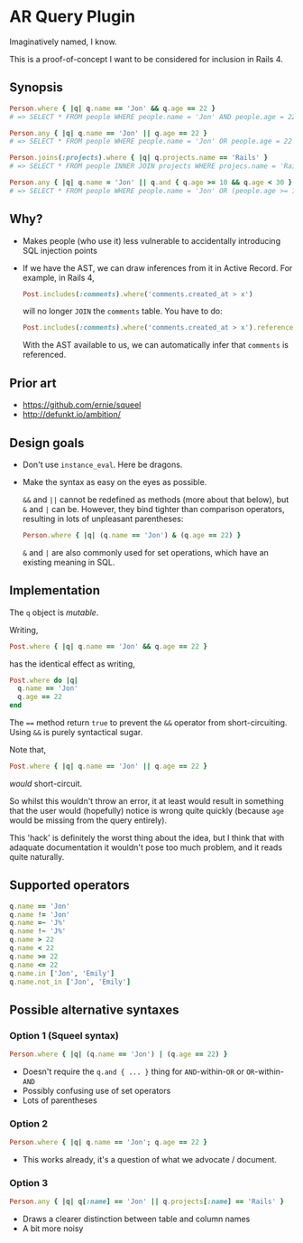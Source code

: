 # AR Query Plugin #

Imaginatively named, I know.

This is a proof-of-concept I want to be considered for inclusion in
Rails 4.

## Synopsis ##

``` ruby
Person.where { |q| q.name == 'Jon' && q.age == 22 }
# => SELECT * FROM people WHERE people.name = 'Jon' AND people.age = 22

Person.any { |q| q.name == 'Jon' || q.age == 22 }
# => SELECT * FROM people WHERE people.name = 'Jon' OR people.age = 22

Person.joins(:projects).where { |q| q.projects.name == 'Rails' }
# => SELECT * FROM people INNER JOIN projects WHERE projecs.name = 'Rails'

Person.any { |q| q.name = 'Jon' || q.and { q.age >= 10 && q.age < 30 } }
# => SELECT * FROM people WHERE people.name = 'Jon' OR (people.age >= 10 AND people.age < 30)
```

## Why? ##

*   Makes people (who use it) less vulnerable to accidentally introducing
    SQL injection points

*   If we have the AST, we can draw inferences from it in Active Record.
    For example, in Rails 4,

    ``` ruby
    Post.includes(:comments).where('comments.created_at > x')
    ```

    will no longer `JOIN` the `comments` table. You have to do:

    ``` ruby
    Post.includes(:comments).where('comments.created_at > x').references(:comments)
    ```

    With the AST available to us, we can automatically infer that
    `comments` is referenced.

## Prior art ##

* https://github.com/ernie/squeel
* http://defunkt.io/ambition/

## Design goals ##

*   Don't use `instance_eval`. Here be dragons.

*   Make the syntax as easy on the eyes as possible.

    `&&` and `||`
    cannot be redefined as methods (more about that below), but `&` and
    `|` can be. However, they bind tighter than comparison operators,
    resulting in lots of unpleasant parentheses:

    ``` ruby
    Person.where { |q| (q.name == 'Jon') & (q.age == 22) }
    ```

    `&` and `|` are also commonly used for set operations, which have an
    existing meaning in SQL.

## Implementation ##

The `q` object is *mutable*.

Writing,

``` ruby
Post.where { |q| q.name == 'Jon' && q.age == 22 }
```

has the identical effect as writing,

``` ruby
Post.where do |q|
  q.name == 'Jon'
  q.age == 22
end
```

The `==` method return `true` to prevent the `&&` operator from
short-circuiting. Using `&&` is purely syntactical sugar.

Note that,

``` ruby
Post.where { |q| q.name == 'Jon' || q.age == 22 }
```

*would* short-circuit.

So whilst this wouldn't throw an error, it at
least would result in something that the user would (hopefully) notice
is wrong quite quickly (because `age` would be missing from the query
entirely).

This 'hack' is definitely the worst thing about the idea, but I think
that with adaquate documentation it wouldn't pose too much problem, and
it reads quite naturally.

## Supported operators ##

``` ruby
q.name == 'Jon'
q.name != 'Jon'
q.name =~ 'J%'
q.name !~ 'J%'
q.name > 22
q.name < 22
q.name >= 22
q.name <= 22
q.name.in ['Jon', 'Emily']
q.name.not_in ['Jon', 'Emily']
```

## Possible alternative syntaxes ##

### Option 1 (Squeel syntax) ###

``` ruby
Person.where { |q| (q.name == 'Jon') | (q.age == 22) }
```

* Doesn't require the `q.and { ... }` thing for `AND`-within-`OR` or
  `OR`-within-`AND`
* Possibly confusing use of set operators
* Lots of parentheses

### Option 2 ###

``` ruby
Person.where { |q| q.name == 'Jon'; q.age == 22 }
```

* This works already, it's a question of what we advocate / document.

### Option 3 ###

``` ruby
Person.any { |q| q[:name] == 'Jon' || q.projects[:name] == 'Rails' }
```

* Draws a clearer distinction between table and column names
* A bit more noisy
